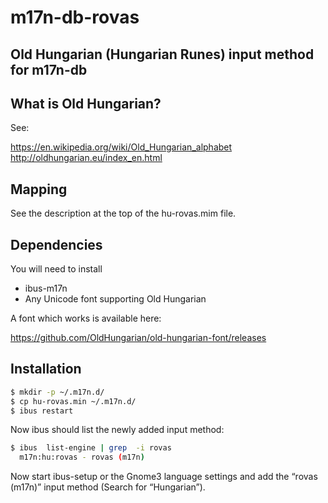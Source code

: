 # m17n-db-rovas

## Old Hungarian (Hungarian Runes) input method for m17n-db

## What is Old Hungarian?

See:

https://en.wikipedia.org/wiki/Old_Hungarian_alphabet
http://oldhungarian.eu/index_en.html

## Mapping

See the description at the top of the hu-rovas.mim file.

## Dependencies

You will need to install

* ibus-m17n
* Any Unicode font supporting Old Hungarian

A font which works is available here:

https://github.com/OldHungarian/old-hungarian-font/releases

## Installation

``` bash
$ mkdir -p ~/.m17n.d/
$ cp hu-rovas.min ~/.m17n.d/
$ ibus restart
```

Now ibus should list the newly added input method:

``` bash
$ ibus  list-engine | grep  -i rovas
  m17n:hu:rovas - rovas (m17n)
```

Now start ibus-setup or the Gnome3 language settings and add
the “rovas (m17n)” input method (Search for “Hungarian”).

